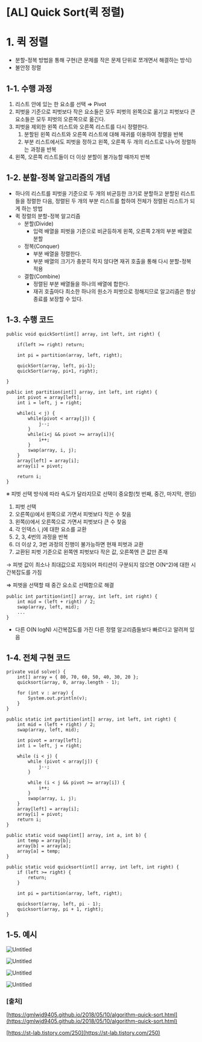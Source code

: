 # [AL] Quick Sort(퀵 정렬)

# 1. 퀵 정렬

- 분할-정복 방법을 통해 구현(큰 문제를 작은 문제 단위로 쪼개면서 해결하는 방식)
- 불안정 정렬

## 1-1. 수행 과정

1. 리스트 안에 있는 한 요소를 선택 ⇒ Pivot
2. 피벗을 기준으로 피벗보다 작은 요소들은 모두 피벗의 왼쪽으로 옮기고 피벗보다 큰 요소들은 모두 피벗의 오른쪽으로 옮긴다.
3. 피벗을 제외한 왼쪽 리스트와 오른쪽 리스트를 다시 정렬한다.
    1. 분할된 왼쪽 리스트와 오른쪽 리스트에 대해 재귀를 이용하여 정렬을 반복
    2. 부분 리스트에서도 피벗을 정하고 왼쪽, 오른쪽 두 개의 리스트로 나누어 정렬하는 과정을 반복
4. 왼쪽, 오른쪽 리스트들이 더 이상 분할이 불가능할 때까지 반복

## 1-2. 분할-정복 알고리즘의 개념

- 하나의 리스트를 피벗을 기준으로 두 개의 비균등한 크기로 분할하고 분할된 리스트들을 정렬한 다음, 정렬된 두 개의 부분 리스트를 합하여 전체가 정렬된 리스트가 되게 하는 방법
- 퀵 정렬의 분할-정복 알고리즘
    - 분할(Divide)
        - 입력 배열을 피벗을 기준으로 비균등하게 왼쪽, 오른쪽 2개의 부분 배열로 분할
    - 정복(Conquer)
        - 부분 배열을 정렬한다.
        - 부분 배열의 크기가 충분히 작지 않다면 재귀 호출을 통해 다시 분할-정복 적용
    - 결합(Combine)
        - 정렬된 부분 배열들을 하나의 배열에 합한다.
        - 재귀 호출마다 최소한 하나의 원소가 피벗으로 정해지므로 알고리즘은 항상 종료를 보장할 수 있다.

## 1-3. 수행 코드

```
public void quickSort(int[] array, int left, int right) {

    if(left >= right) return;

    int pi = partition(array, left, right);

    quickSort(array, left, pi-1);
    quickSort(array, pi+1, right);

}
```

```
public int partition(int[] array, int left, int right) {
    int pivot = array[left];
    int i = left, j = right;

    while(i < j) {
        while(pivot < array[j]) {
            j--;
        }
        while(i<j && pivot >= array[i]){
            i++;
        }
        swap(array, i, j);
    }
    array[left] = array[i];
    array[i] = pivot;

    return i;
}
```

※ 피벗 선택 방식에 따라 속도가 달라지므로 선택이 중요함(첫 번째, 중간, 마지막, 랜덤)

1. 피벗 선택
2. 오른쪽(j)에서 왼쪽으로 가면서 피벗보다 작은 수 찾음
3. 왼쪽(i)에서 오른쪽으로 가면서 피벗보다 큰 수 찾음
4. 각 인덱스 i, j에 대한 요소를 교환
5. 2, 3, 4번의 과정을 반복
6. 더 이상 2, 3번 과정의 진행이 불가능하면 현재 피벗과 교환
7. 교환된 피벗 기준으로 왼쪽엔 피벗보다 작은 값, 오른쪽엔 큰 값만 존재

→ 피벗 값이 최소나 최대값으로 지정되어 파티션이 구분되지 않으면 O(N^2)에 대한 시간복잡도를 가짐

⇒ 피벗을 선택할 때 중간 요소로 선택함으로 해결

```
public int partition(int[] array, int left, int right) {
    int mid = (left + right) / 2;
    swap(array, left, mid);
    ...
}
```

- 다른 O(N logN) 시간복잡도를 가진 다른 정렬 알고리즘들보다 빠르다고 알려져 있음

## 1-4. 전체 구현 코드

```
private void solve() {
    int[] array = { 80, 70, 60, 50, 40, 30, 20 };
    quicksort(array, 0, array.length - 1);

    for (int v : array) {
        System.out.println(v);
    }
}

public static int partition(int[] array, int left, int right) {
    int mid = (left + right) / 2;
    swap(array, left, mid);

    int pivot = array[left];
    int i = left, j = right;

    while (i < j) {
        while (pivot < array[j]) {
            j--;
        }

        while (i < j && pivot >= array[i]) {
            i++;
        }
        swap(array, i, j);
    }
    array[left] = array[i];
    array[i] = pivot;
    return i;
}

public static void swap(int[] array, int a, int b) {
    int temp = array[b];
    array[b] = array[a];
    array[a] = temp;
}

public static void quicksort(int[] array, int left, int right) {
    if (left >= right) {
        return;
    }

    int pi = partition(array, left, right);

    quicksort(array, left, pi - 1);
    quicksort(array, pi + 1, right);
}
```

## 1-5. 예시

![Untitled](%5BAL%5D%20Quick%2089aef/Untitled.png)

![Untitled](%5BAL%5D%20Quick%2089aef/Untitled%201.png)

![Untitled](%5BAL%5D%20Quick%2089aef/Untitled%202.png)

![Untitled](%5BAL%5D%20Quick%2089aef/Untitled%203.png)

### [출처]

[https://gmlwjd9405.github.io/2018/05/10/algorithm-quick-sort.html](https://gmlwjd9405.github.io/2018/05/10/algorithm-quick-sort.html)

[https://st-lab.tistory.com/250](https://st-lab.tistory.com/250)